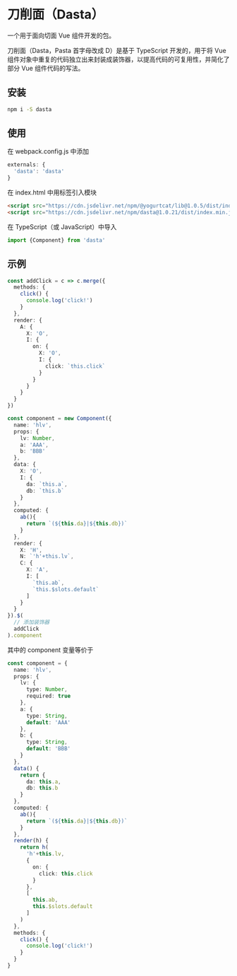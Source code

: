 # 刀削面（Dasta）

一个用于面向切面 Vue 组件开发的包。

刀削面（Dasta，Pasta 首字母改成 D）是基于 TypeScript 开发的，用于将 Vue 组件对象中重复的代码独立出来封装成装饰器，以提高代码的可复用性，并简化了部分 Vue 组件代码的写法。

## 安装

```sh
npm i -S dasta
```

## 使用

在 webpack.config.js 中添加

```JavaScript
externals: {
  'dasta': 'dasta'
}
```

在 index.html 中用标签引入模块

```HTML
<script src="https://cdn.jsdelivr.net/npm/@yogurtcat/lib@1.0.5/dist/index.min.js"></script>
<script src="https://cdn.jsdelivr.net/npm/dasta@1.0.21/dist/index.min.js"></script>
```

在 TypeScript（或 JavaScript）中导入

```TypeScript
import {Component} from 'dasta'
```

## 示例

```TypeScript
const addClick = c => c.merge({
  methods: {
    click() {
      console.log('click!')
    }
  },
  render: {
    A: {
      X: 'O',
      I: {
        on: {
          X: 'O',
          I: {
            click: `this.click`
          }
        }
      }
    }
  }
})

const component = new Component({
  name: 'hlv',
  props: {
    lv: Number,
    a: 'AAA',
    b: 'BBB'
  },
  data: {
    X: 'O',
    I: {
      da: `this.a`,
      db: `this.b`
    }
  },
  computed: {
    ab(){
      return `(${this.da}|${this.db})`
    }
  },
  render: {
    X: 'H',
    N: `'h'+this.lv`,
    C: {
      X: 'A',
      I: [
        `this.ab`,
        `this.$slots.default`
      ]
    }
  }
}).$(
  // 添加装饰器
  addClick
).component
```

其中的 component 变量等价于

```TypeScript
const component = {
  name: 'hlv',
  props: {
    lv: {
      type: Number,
      required: true
    },
    a: {
      type: String,
      default: 'AAA'
    },
    b: {
      type: String,
      default: 'BBB'
    }
  },
  data() {
    return {
      da: this.a,
      db: this.b
    }
  },
  computed: {
    ab(){
      return `(${this.da}|${this.db})`
    }
  },
  render(h) {
    return h(
      'h'+this.lv,
      {
        on: {
          click: this.click
        }
      },
      [
        this.ab,
        this.$slots.default
      ]
    )
  },
  methods: {
    click() {
      console.log('click!')
    }
  }
}
```
